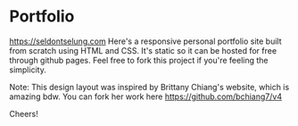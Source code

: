 # Portfolio
https://seldontselung.com
Here's a responsive personal portfolio site built from scratch using HTML and CSS. It's static so it can be hosted for free through github pages. Feel free to fork this project if you're feeling the simplicity. 

Note: This design layout was inspired by Brittany Chiang's website, which is amazing bdw. You can fork her work here https://github.com/bchiang7/v4


Cheers!

